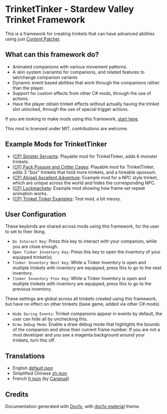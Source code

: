 # TrinketTinker - Stardew Valley Trinket Framework

This is a framework for creating trinkets that can have advanced abilities using just [Content Patcher](https://github.com/Pathoschild/StardewMods/tree/stable/ContentPatcher).

## What can this framework do?

- Animated companions with various movement patterns.
- A skin system (variants) for companions, and related features to set/change companion variants
- Dynamic event based abilities that work through the companions rather than the player.
- Support for custom effects from other C# mods, through the use of actions.
- Have the player obtain trinket effects without actually having the trinket slot unlocked, through the use of special trigger actions.

If you are looking to make mods using this framework, [start here](https://mushymato.github.io/TrinketTinker/guide/000-Trinket.html).

This mod is licensed under MIT, contributions are welcome.

## Example Mods for TrinketTinker

- [[CP] Sinister Servants](https://github.com/Mushymato/TrinketTinker/tree/main/%5BFullMod%5D/%5BCP%5D%20Sinister%20Servants): Playable mod for TrinketTinker, adds 6 monster trinkets.
- [[CP] Pack Possum and Critter Cages](https://github.com/Mushymato/TrinketTinker/tree/main/%5BFullMod%5D/%5BCP%5D%20Pack%20Possum%20and%20Critter%20Cages): Playable mod for TrinketTinker, adds 3 "box" trinkets that hold more trinkets, and a hireable opossum.
- [[CP] Abigail Axcellent Adventure](https://github.com/Mushymato/TrinketTinker/tree/main/%5BExamples%5D/%5BCP%5D%20Abigail%20Axcellent%20Adventure): Example mod for a NPC style trinket, which are unique across the world and hides the corresponding NPC.
- [[CP] Lockmachete](https://github.com/Mushymato/TrinketTinker/tree/main/%5BExamples%5D/%5BCP%5D%20Lockmachete): Example mod showing how frame set repeat animation works.
- [[CP] Trinket Tinker Examples](https://github.com/Mushymato/TrinketTinker/tree/main/%5BExamples%5D/%5BCP%5D%20Trinket%20Tinker%20Examples): Test mod, a bit messy.

## User Configuration

These keybinds are shared across mods using this framework, for the user to set to their liking.

- `Do Interact Key`: Press this key to interact with your companion, while you are close enough.
- `Open Tinker Inventory Key`: Press this key to open the inventory of your equipped trinket(s).
- `Tinker Inventory Next Key`: While a Tinker Inventory is open and multiple trinkets with inventory are equipped, press this to go to the next inventory.
- `Tinker Inventory Prev Key`: While a Tinker Inventory is open and multiple trinkets with inventory are equipped, press this to go to the previous inventory.

These settings are global across all trinkets created using this framework, but have no effect on other trinkets (base game, added via other C# mods).

- `Hide During Events`: Trinket companions appear in events by default, the user can hide all by unchecking this.
- `Draw Debug Mode`: Enable a draw debug mode that highlights the bounds of the companion and show their current frame number. If you are not a mod developer and you see a magenta background around your trinkets, turn this off.

## Translations

- English [default.json](https://github.com/Mushymato/TrinketTinker/blob/main/TrinketTinker/i18n/default.json)
- Simplified Chinese [zh.json](https://github.com/Mushymato/TrinketTinker/blob/main/TrinketTinker/i18n/zh.json)
- French [fr.json](https://github.com/Mushymato/TrinketTinker/blob/main/TrinketTinker/i18n/fr.json) (by [Caranud](https://next.nexusmods.com/profile/Caranud))

## Credits

Documentation generated with [Docfx](https://dotnet.github.io/docfx/docs/basic-concepts.html), with [docfx-material](https://ovasquez.github.io/docfx-material) theme.
